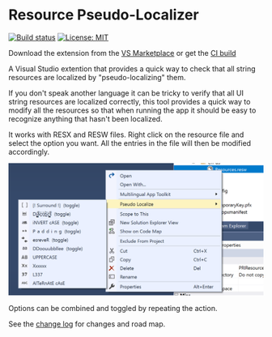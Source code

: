# Resource Pseudo-Localizer

[![Build status](https://ci.appveyor.com/api/projects/status/kethy80vjrqfsucc?svg=true)](https://ci.appveyor.com/project/mrlacey/respsuedoloc)
[![License: MIT](https://img.shields.io/badge/License-MIT-green.svg)](LICENSE)

Download the extension from the [VS Marketplace](https://marketplace.visualstudio.com/items?itemName=MattLaceyLtd.ResourcePseudoLocalizer)
or get the
[CI build](http://vsixgallery.com/extension/ResPsuedoLoc.fb9c5e68-fb3b-44f4-9412-717109dc3ba9/)

A Visual Studio extention that provides a quick way to check that all string resources are localized by "pseudo-localizing" them.

If you don't speak another language it can be tricky to verify that all UI string resources are localized correctly, this tool provides a quick way to modify all the resources so that when running the app it should be easy to recognize anything that hasn't been localized.

It works with RESX and RESW files. Right click on the resource file and select the option you want. All the entries in the file will then be modified accordingly.

![Example of context menu](./assets/rpl-contextmenu.png)

Options can be combined and toggled by repeating the action.

See the [change log](CHANGELOG.md) for changes and road map.

